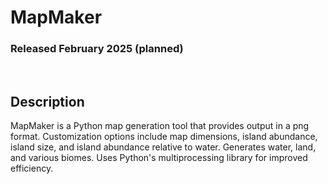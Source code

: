 # MapMaker
### Released February 2025 (planned)

<br/>

## Description
MapMaker is a Python map generation tool that provides output in a png format.
Customization options include map dimensions, island abundance, island size, and
island abundance relative to water. Generates water, land, and various biomes.
Uses Python's multiprocessing library for improved efficiency.
